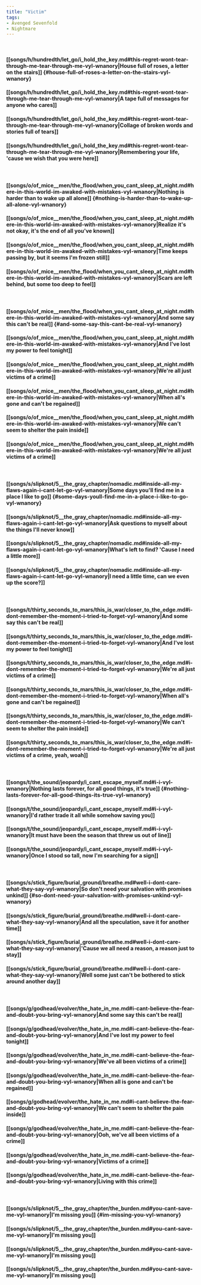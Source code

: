 ```yaml
---
title: "Victim"
tags:
- Avenged Sevenfold
- Nightmare
---
```

&nbsp;
#### [[songs/h/hundredth/let_go/i_hold_the_key.md#this-regret-wont-tear-through-me-tear-through-me-vyl-wnanory|House full of roses, a letter on the stairs]] {#house-full-of-roses-a-letter-on-the-stairs-vyl-wnanory}
#### [[songs/h/hundredth/let_go/i_hold_the_key.md#this-regret-wont-tear-through-me-tear-through-me-vyl-wnanory|A tape full of messages for anyone who cares]]
#### [[songs/h/hundredth/let_go/i_hold_the_key.md#this-regret-wont-tear-through-me-tear-through-me-vyl-wnanory|Collage of broken words and stories full of tears]]
#### [[songs/h/hundredth/let_go/i_hold_the_key.md#this-regret-wont-tear-through-me-tear-through-me-vyl-wnanory|Remembering your life, 'cause we wish that you were here]]
&nbsp;
#### [[songs/o/of_mice__men/the_flood/when_you_cant_sleep_at_night.md#here-in-this-world-im-awaked-with-mistakes-vyl-wnanory|Nothing is harder than to wake up all alone]] {#nothing-is-harder-than-to-wake-up-all-alone-vyl-wnanory}
#### [[songs/o/of_mice__men/the_flood/when_you_cant_sleep_at_night.md#here-in-this-world-im-awaked-with-mistakes-vyl-wnanory|Realize it's not okay, it's the end of all you've known]]
#### [[songs/o/of_mice__men/the_flood/when_you_cant_sleep_at_night.md#here-in-this-world-im-awaked-with-mistakes-vyl-wnanory|Time keeps passing by, but it seems I'm frozen still]]
#### [[songs/o/of_mice__men/the_flood/when_you_cant_sleep_at_night.md#here-in-this-world-im-awaked-with-mistakes-vyl-wnanory|Scars are left behind, but some too deep to feel]]
&nbsp;
#### [[songs/o/of_mice__men/the_flood/when_you_cant_sleep_at_night.md#here-in-this-world-im-awaked-with-mistakes-vyl-wnanory|And some say this can't be real]] {#and-some-say-this-cant-be-real-vyl-wnanory}
#### [[songs/o/of_mice__men/the_flood/when_you_cant_sleep_at_night.md#here-in-this-world-im-awaked-with-mistakes-vyl-wnanory|And I've lost my power to feel tonight]]
#### [[songs/o/of_mice__men/the_flood/when_you_cant_sleep_at_night.md#here-in-this-world-im-awaked-with-mistakes-vyl-wnanory|We're all just victims of a crime]]
#### [[songs/o/of_mice__men/the_flood/when_you_cant_sleep_at_night.md#here-in-this-world-im-awaked-with-mistakes-vyl-wnanory|When all's gone and can't be regained]]
#### [[songs/o/of_mice__men/the_flood/when_you_cant_sleep_at_night.md#here-in-this-world-im-awaked-with-mistakes-vyl-wnanory|We can't seem to shelter the pain inside]]
#### [[songs/o/of_mice__men/the_flood/when_you_cant_sleep_at_night.md#here-in-this-world-im-awaked-with-mistakes-vyl-wnanory|We're all just victims of a crime]]
&nbsp;
#### [[songs/s/slipknot/5__the_gray_chapter/nomadic.md#inside-all-my-flaws-again-i-cant-let-go-vyl-wnanory|Some days you'll find me in a place I like to go]] {#some-days-youll-find-me-in-a-place-i-like-to-go-vyl-wnanory}
#### [[songs/s/slipknot/5__the_gray_chapter/nomadic.md#inside-all-my-flaws-again-i-cant-let-go-vyl-wnanory|Ask questions to myself about the things I'll never know]]
#### [[songs/s/slipknot/5__the_gray_chapter/nomadic.md#inside-all-my-flaws-again-i-cant-let-go-vyl-wnanory|What's left to find? 'Cause I need a little more]]
#### [[songs/s/slipknot/5__the_gray_chapter/nomadic.md#inside-all-my-flaws-again-i-cant-let-go-vyl-wnanory|I need a little time, can we even up the score?]]
&nbsp;
#### [[songs/t/thirty_seconds_to_mars/this_is_war/closer_to_the_edge.md#i-dont-remember-the-moment-i-tried-to-forget-vyl-wnanory|And some say this can't be real]]
#### [[songs/t/thirty_seconds_to_mars/this_is_war/closer_to_the_edge.md#i-dont-remember-the-moment-i-tried-to-forget-vyl-wnanory|And I've lost my power to feel tonight]]
#### [[songs/t/thirty_seconds_to_mars/this_is_war/closer_to_the_edge.md#i-dont-remember-the-moment-i-tried-to-forget-vyl-wnanory|We're all just victims of a crime]]
#### [[songs/t/thirty_seconds_to_mars/this_is_war/closer_to_the_edge.md#i-dont-remember-the-moment-i-tried-to-forget-vyl-wnanory|When all's gone and can't be regained]]
#### [[songs/t/thirty_seconds_to_mars/this_is_war/closer_to_the_edge.md#i-dont-remember-the-moment-i-tried-to-forget-vyl-wnanory|We can't seem to shelter the pain inside]]
#### [[songs/t/thirty_seconds_to_mars/this_is_war/closer_to_the_edge.md#i-dont-remember-the-moment-i-tried-to-forget-vyl-wnanory|We're all just victims of a crime, yeah, woah]]
&nbsp;
#### [[songs/t/the_sound/jeopardy/i_cant_escape_myself.md#i-i-vyl-wnanory|Nothing lasts forever, for all good things, it's true]] {#nothing-lasts-forever-for-all-good-things-its-true-vyl-wnanory}
#### [[songs/t/the_sound/jeopardy/i_cant_escape_myself.md#i-i-vyl-wnanory|I'd rather trade it all while somehow saving you]]
#### [[songs/t/the_sound/jeopardy/i_cant_escape_myself.md#i-i-vyl-wnanory|It must have been the season that threw us out of line]]
#### [[songs/t/the_sound/jeopardy/i_cant_escape_myself.md#i-i-vyl-wnanory|Once I stood so tall, now I'm searching for a sign]]
&nbsp;
#### [[songs/s/stick_figure/burial_ground/breathe.md#well-i-dont-care-what-they-say-vyl-wnanory|So don't need your salvation with promises unkind]] {#so-dont-need-your-salvation-with-promises-unkind-vyl-wnanory}
#### [[songs/s/stick_figure/burial_ground/breathe.md#well-i-dont-care-what-they-say-vyl-wnanory|And all the speculation, save it for another time]]
#### [[songs/s/stick_figure/burial_ground/breathe.md#well-i-dont-care-what-they-say-vyl-wnanory|'Cause we all need a reason, a reason just to stay]]
#### [[songs/s/stick_figure/burial_ground/breathe.md#well-i-dont-care-what-they-say-vyl-wnanory|Well some just can't be bothered to stick around another day]]
&nbsp;
#### [[songs/g/godhead/evolver/the_hate_in_me.md#i-cant-believe-the-fear-and-doubt-you-bring-vyl-wnanory|And some say this can't be real]]
#### [[songs/g/godhead/evolver/the_hate_in_me.md#i-cant-believe-the-fear-and-doubt-you-bring-vyl-wnanory|And I've lost my power to feel tonight]]
#### [[songs/g/godhead/evolver/the_hate_in_me.md#i-cant-believe-the-fear-and-doubt-you-bring-vyl-wnanory|We've all been victims of a crime]]
#### [[songs/g/godhead/evolver/the_hate_in_me.md#i-cant-believe-the-fear-and-doubt-you-bring-vyl-wnanory|When all is gone and can't be regained]]
#### [[songs/g/godhead/evolver/the_hate_in_me.md#i-cant-believe-the-fear-and-doubt-you-bring-vyl-wnanory|We can't seem to shelter the pain inside]]
#### [[songs/g/godhead/evolver/the_hate_in_me.md#i-cant-believe-the-fear-and-doubt-you-bring-vyl-wnanory|Ooh, we've all been victims of a crime]]
#### [[songs/g/godhead/evolver/the_hate_in_me.md#i-cant-believe-the-fear-and-doubt-you-bring-vyl-wnanory|Victims of a crime]]
#### [[songs/g/godhead/evolver/the_hate_in_me.md#i-cant-believe-the-fear-and-doubt-you-bring-vyl-wnanory|Living with this crime]]
&nbsp;
#### [[songs/s/slipknot/5__the_gray_chapter/the_burden.md#you-cant-save-me-vyl-wnanory|I'm missing you]] {#im-missing-you-vyl-wnanory}
#### [[songs/s/slipknot/5__the_gray_chapter/the_burden.md#you-cant-save-me-vyl-wnanory|I'm missing you]]
#### [[songs/s/slipknot/5__the_gray_chapter/the_burden.md#you-cant-save-me-vyl-wnanory|I'm missing you]]
#### [[songs/s/slipknot/5__the_gray_chapter/the_burden.md#you-cant-save-me-vyl-wnanory|I'm missing you]]
